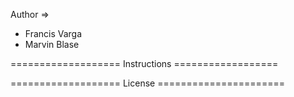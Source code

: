 Author =>
  - Francis Varga
  - Marvin Blase

=================== Instructions ==================

=================== License ====================== 
